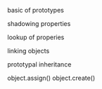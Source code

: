 basic of prototypes

shadowing properties

lookup of properies

linking objects

prototypal inheritance


object.assign()
object.create()
